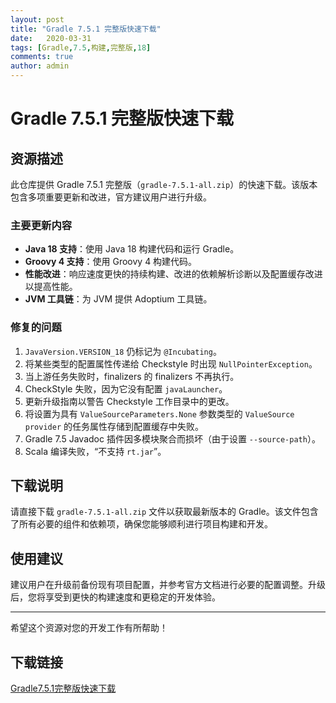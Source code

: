 ```yaml
---
layout: post
title: "Gradle 7.5.1 完整版快速下载"
date:   2020-03-31
tags: [Gradle,7.5,构建,完整版,18]
comments: true
author: admin
---
```

# Gradle 7.5.1 完整版快速下载

## 资源描述

此仓库提供 Gradle 7.5.1 完整版（`gradle-7.5.1-all.zip`）的快速下载。该版本包含多项重要更新和改进，官方建议用户进行升级。

### 主要更新内容

- **Java 18 支持**：使用 Java 18 构建代码和运行 Gradle。
- **Groovy 4 支持**：使用 Groovy 4 构建代码。
- **性能改进**：响应速度更快的持续构建、改进的依赖解析诊断以及配置缓存改进以提高性能。
- **JVM 工具链**：为 JVM 提供 Adoptium 工具链。

### 修复的问题

1. `JavaVersion.VERSION_18` 仍标记为 `@Incubating`。
2. 将某些类型的配置属性传递给 Checkstyle 时出现 `NullPointerException`。
3. 当上游任务失败时，finalizers 的 finalizers 不再执行。
4. CheckStyle 失败，因为它没有配置 `javaLauncher`。
5. 更新升级指南以警告 Checkstyle 工作目录中的更改。
6. 将设置为具有 `ValueSourceParameters.None` 参数类型的 `ValueSource provider` 的任务属性存储到配置缓存中失败。
7. Gradle 7.5 Javadoc 插件因多模块聚合而损坏（由于设置 `--source-path`）。
8. Scala 编译失败，“不支持 `rt.jar`”。

## 下载说明

请直接下载 `gradle-7.5.1-all.zip` 文件以获取最新版本的 Gradle。该文件包含了所有必要的组件和依赖项，确保您能够顺利进行项目构建和开发。

## 使用建议

建议用户在升级前备份现有项目配置，并参考官方文档进行必要的配置调整。升级后，您将享受到更快的构建速度和更稳定的开发体验。

---

希望这个资源对您的开发工作有所帮助！

## 下载链接

[Gradle7.5.1完整版快速下载](https://pan.quark.cn/s/ec28e55fa544)